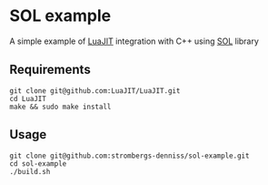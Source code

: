 # SOL example
A simple example of [LuaJIT](https://github.com/LuaJIT/LuaJIT) integration with C++ using [SOL](https://github.com/ThePhD/sol2) library 

## Requirements
    git clone git@github.com:LuaJIT/LuaJIT.git
    cd LuaJIT
    make && sudo make install

## Usage
    git clone git@github.com:strombergs-denniss/sol-example.git
    cd sol-example
    ./build.sh
